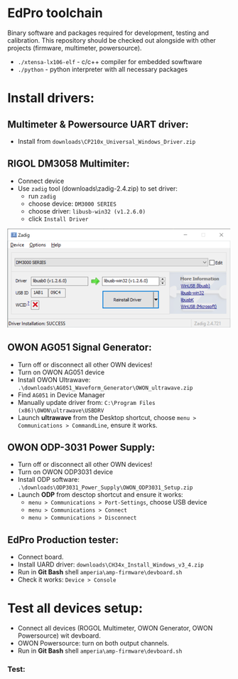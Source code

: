 # EdPro toolchain

Binary software and packages required for development, testing and calibration.
This repository should be checked out alongside with other projects (firmware, multimeter, powersource).

- `./xtensa-lx106-elf` - c/c++ compiler for embedded sowftware
- `./python` - python interpreter with all necessary packages

# Install drivers:

## Multimeter & Powersource UART driver:
* Install from `downloads\CP210x_Universal_Windows_Driver.zip`

## RIGOL DM3058 Multimiter:

* Connect device
* Use `zadig` tool (downloads\zadig-2.4.zip) to set driver:
    * run `zadig`
    * choose device: `DM3000 SERIES`
    * choose driver: `libusb-win32 (v1.2.6.0)`
    * click `Install Driver`

<img src="resources/img/rigol-zadig.png" width="502">

## OWON AG051 Signal Generator:

* Turn off or disconnect all other OWN devices!
* Turn on OWON AG051 device
* Install OWON Ultrawave: `.\downloads\AG051_Waveform_Generator\OWON_ultrawave.zip`
* Find `AG051` in Device Manager
* Manually update driver from: `C:\Program Files (x86)\OWON\ultrawave\USBDRV`
* Launch **ultrawave** from the Desktop shortcut, choose `menu > Communications > CommandLine`, ensure it works.

## OWON ODP-3031 Power Supply:

* Turn off or disconnect all other OWN devices!
* Turn on OWON ODP3031 device
* Install ODP software: `.\downloads\ODP3031_Power_Supply\OWON_ODP3031_Setup.zip`
* Launch **ODP** from desctop shortcut and ensure it works:
    * `menu > Communications > Port-Settings`, choose USB device
    * `menu > Communications > Connect`
    * `menu > Communications > Disconnect`

## EdPro Production tester:

* Connect board.
* Install UARD driver: `downloads\CH34x_Install_Windows_v3_4.zip`
* Run in **Git Bash** shell `amperia\amp-firmware\devboard.sh`
* Check it works: `Device > Console`

# Test all devices setup:

* Connect all devices (ROGOL Multimeter, OWON Generator, OWON Powersource) wit devboard.
* OWON Powersource: turn on both output channels.
* Run in **Git Bash** shell `amperia\amp-firmware\devboard.sh`



### Test:
